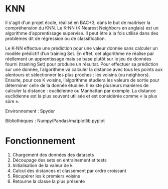 # KNN
Il s'agit d'un projet école, réalisé en BAC+3, dans le but de maitriser la compréhension du KNN.
Le K-NN (K Nearest Neighbors en anglais) est un algorithme d’apprentissage supervisé. Il peut être à la fois utilisé dans des problèmes dit de régression ou de classification.

Le K-NN effectue une prédiction pour une valeur donnée sans calculer un modèle prédictif d’un training Set. En effet, cet algorithme ne réalise par réellement un apprentissage mais se base plutôt sur le jeu de données fourni (training Set) pour produire un résultat. Pour effectuer sa prédiction sur une donnée, l’algorithme va calculer la distance avec tous les points aux alentours et sélectionner les plus proches : les voisins (ou neighbors). Ensuite, pour ces K voisins, l’algorithme étudiera les valeurs de sortie pour déterminer celle de la donnée étudiée.
Il existe plusieurs manières de calculer la distance : euclidienne ou Manhattan par exemple. La distance euclidienne est la plus souvent utilisée et est considérée comme « la plus sûre ». 

Environnement : Spyder

Bibliothèques : Numpy/Pandas/matplotlib.pyplot

# Fonctionnement

1. Chargement des données des datasets
2. Découpage des sets en entrainement et tests
3. Initialisation de la valeur de k
4. Calcul des distances et classement par ordre croissant
5. Récupérer les k premiers voisins
6. Retourne la classe la plus présente
